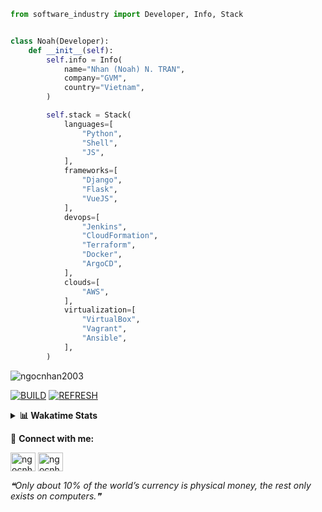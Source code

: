 ```python
from software_industry import Developer, Info, Stack


class Noah(Developer):
    def __init__(self):
        self.info = Info(
            name="Nhan (Noah) N. TRAN",
            company="GVM",
            country="Vietnam",
        )

        self.stack = Stack(
            languages=[
                "Python",
                "Shell",
                "JS",
            ],
            frameworks=[
                "Django",
                "Flask",
                "VueJS",
            ],
            devops=[
                "Jenkins",
                "CloudFormation",
                "Terraform",
                "Docker",
                "ArgoCD",
            ],
            clouds=[
                "AWS",
            ],
            virtualization=[
                "VirtualBox",
                "Vagrant",
                "Ansible",
            ],
        )
```
<img src="https://komarev.com/ghpvc/?username=ngocnhan2003&label=Profile%20views&color=0e75b6&style=flat" alt="ngocnhan2003" /> 

[![BUILD](https://github.com/ngocnhan2003/ngocnhan2003/actions/workflows/001_build.yml/badge.svg)](https://github.com/ngocnhan2003/ngocnhan2003/actions/workflows/001_build.yml)
[![REFRESH](https://github.com/ngocnhan2003/ngocnhan2003/actions/workflows/002_refresh.yml/badge.svg)](https://github.com/ngocnhan2003/ngocnhan2003/actions/workflows/002_refresh.yml)

<details> 
  <summary><b>📊 Wakatime Stats</b></summary>
  <br>
  
<!--START_SECTION:waka-->
![Code Time](http://img.shields.io/badge/Code%20Time-633%20hrs%208%20mins-blue)

**I'm an Early 🐤** 

```text
🌞 Morning    53 commits     ██████░░░░░░░░░░░░░░░░░░░   24.09% 
🌆 Daytime    86 commits     █████████░░░░░░░░░░░░░░░░   39.09% 
🌃 Evening    47 commits     █████░░░░░░░░░░░░░░░░░░░░   21.36% 
🌙 Night      34 commits     ███░░░░░░░░░░░░░░░░░░░░░░   15.45%

```
📅 **I'm Most Productive on Thursday** 

```text
Monday       36 commits     ████░░░░░░░░░░░░░░░░░░░░░   16.36% 
Tuesday      28 commits     ███░░░░░░░░░░░░░░░░░░░░░░   12.73% 
Wednesday    23 commits     ██░░░░░░░░░░░░░░░░░░░░░░░   10.45% 
Thursday     100 commits    ███████████░░░░░░░░░░░░░░   45.45% 
Friday       9 commits      █░░░░░░░░░░░░░░░░░░░░░░░░   4.09% 
Saturday     9 commits      █░░░░░░░░░░░░░░░░░░░░░░░░   4.09% 
Sunday       15 commits     █░░░░░░░░░░░░░░░░░░░░░░░░   6.82%

```


📊 **This Week I Spent My Time On** 

```text
⌚︎ Time Zone: Asia/Ho_Chi_Minh

💬 Programming Languages: 
Go                       4 hrs 6 mins        ███████████████░░░░░░░░░░   61.59% 
Other                    40 mins             ██░░░░░░░░░░░░░░░░░░░░░░░   10.04% 
SQL                      34 mins             ██░░░░░░░░░░░░░░░░░░░░░░░   8.55% 
GraphQL                  30 mins             ██░░░░░░░░░░░░░░░░░░░░░░░   7.67% 
Bash                     15 mins             █░░░░░░░░░░░░░░░░░░░░░░░░   3.92%

🔥 Editors: 
GoLand                   4 hrs 52 mins       ██████████████████░░░░░░░   73.13% 
VS Code                  1 hr 47 mins        ██████░░░░░░░░░░░░░░░░░░░   26.87%

💻 Operating System: 
Linux                    6 hrs 39 mins       █████████████████████████   100.0%

```

**I Mostly Code in Python** 

```text
Python                   14 repos            ███████████░░░░░░░░░░░░░░   43.75% 
JavaScript               6 repos             ████░░░░░░░░░░░░░░░░░░░░░   18.75% 
TypeScript               2 repos             █░░░░░░░░░░░░░░░░░░░░░░░░   6.25% 
Kotlin                   2 repos             █░░░░░░░░░░░░░░░░░░░░░░░░   6.25% 
Vue                      2 repos             █░░░░░░░░░░░░░░░░░░░░░░░░   6.25%

```



 Last Updated on 11/11/2022 00:50:18 UTC+7
<!--END_SECTION:waka-->
</details>

🔗 **Connect with me:**

<a href="https://linkedin.com/in/ngocnhan2003" target="blank"><img align="center" src="https://raw.githubusercontent.com/rahuldkjain/github-profile-readme-generator/master/src/images/icons/Social/linked-in-alt.svg" alt="ngocnhan2003" height="30" width="40" /></a>
<a href="https://instagram.com/ngocnhan2003" target="blank"><img align="center" src="https://raw.githubusercontent.com/rahuldkjain/github-profile-readme-generator/master/src/images/icons/Social/instagram.svg" alt="ngocnhan2003" height="30" width="40" /></a>


<!--STARTS_HERE_QUOTE_README-->
<i>❝Only about 10% of the world’s currency is physical money, the rest only exists on computers.❞</i>
<!--ENDS_HERE_QUOTE_README-->
